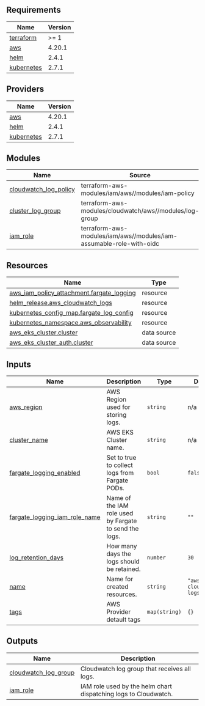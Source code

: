 ## Requirements

| Name | Version |
|------|---------|
| <a name="requirement_terraform"></a> [terraform](#requirement\_terraform) | >= 1 |
| <a name="requirement_aws"></a> [aws](#requirement\_aws) | 4.20.1 |
| <a name="requirement_helm"></a> [helm](#requirement\_helm) | 2.4.1 |
| <a name="requirement_kubernetes"></a> [kubernetes](#requirement\_kubernetes) | 2.7.1 |

## Providers

| Name | Version |
|------|---------|
| <a name="provider_aws"></a> [aws](#provider\_aws) | 4.20.1 |
| <a name="provider_helm"></a> [helm](#provider\_helm) | 2.4.1 |
| <a name="provider_kubernetes"></a> [kubernetes](#provider\_kubernetes) | 2.7.1 |

## Modules

| Name | Source | Version |
|------|--------|---------|
| <a name="module_cloudwatch_log_policy"></a> [cloudwatch\_log\_policy](#module\_cloudwatch\_log\_policy) | terraform-aws-modules/iam/aws//modules/iam-policy | ~> 4 |
| <a name="module_cluster_log_group"></a> [cluster\_log\_group](#module\_cluster\_log\_group) | terraform-aws-modules/cloudwatch/aws//modules/log-group | 3.2.0 |
| <a name="module_iam_role"></a> [iam\_role](#module\_iam\_role) | terraform-aws-modules/iam/aws//modules/iam-assumable-role-with-oidc | 4.10.1 |

## Resources

| Name | Type |
|------|------|
| [aws_iam_policy_attachment.fargate_logging](https://registry.terraform.io/providers/hashicorp/aws/4.20.1/docs/resources/iam_policy_attachment) | resource |
| [helm_release.aws_cloudwatch_logs](https://registry.terraform.io/providers/hashicorp/helm/2.4.1/docs/resources/release) | resource |
| [kubernetes_config_map.fargate_log_config](https://registry.terraform.io/providers/hashicorp/kubernetes/2.7.1/docs/resources/config_map) | resource |
| [kubernetes_namespace.aws_observability](https://registry.terraform.io/providers/hashicorp/kubernetes/2.7.1/docs/resources/namespace) | resource |
| [aws_eks_cluster.cluster](https://registry.terraform.io/providers/hashicorp/aws/4.20.1/docs/data-sources/eks_cluster) | data source |
| [aws_eks_cluster_auth.cluster](https://registry.terraform.io/providers/hashicorp/aws/4.20.1/docs/data-sources/eks_cluster_auth) | data source |

## Inputs

| Name | Description | Type | Default | Required |
|------|-------------|------|---------|:--------:|
| <a name="input_aws_region"></a> [aws\_region](#input\_aws\_region) | AWS Region used for storing logs. | `string` | n/a | yes |
| <a name="input_cluster_name"></a> [cluster\_name](#input\_cluster\_name) | AWS EKS Cluster name. | `string` | n/a | yes |
| <a name="input_fargate_logging_enabled"></a> [fargate\_logging\_enabled](#input\_fargate\_logging\_enabled) | Set to true to collect logs from Fargate PODs. | `bool` | `false` | no |
| <a name="input_fargate_logging_iam_role_name"></a> [fargate\_logging\_iam\_role\_name](#input\_fargate\_logging\_iam\_role\_name) | Name of the IAM role used by Fargate to send the logs. | `string` | `""` | no |
| <a name="input_log_retention_days"></a> [log\_retention\_days](#input\_log\_retention\_days) | How many days the logs should be retained. | `number` | `30` | no |
| <a name="input_name"></a> [name](#input\_name) | Name for created resources. | `string` | `"aws-eks-cloudwatch-logs"` | no |
| <a name="input_tags"></a> [tags](#input\_tags) | AWS Provider detault tags | `map(string)` | `{}` | no |

## Outputs

| Name | Description |
|------|-------------|
| <a name="output_cloudwatch_log_group"></a> [cloudwatch\_log\_group](#output\_cloudwatch\_log\_group) | Cloudwatch log group that receives all logs. |
| <a name="output_iam_role"></a> [iam\_role](#output\_iam\_role) | IAM role used by the helm chart dispatching logs to Cloudwatch. |
